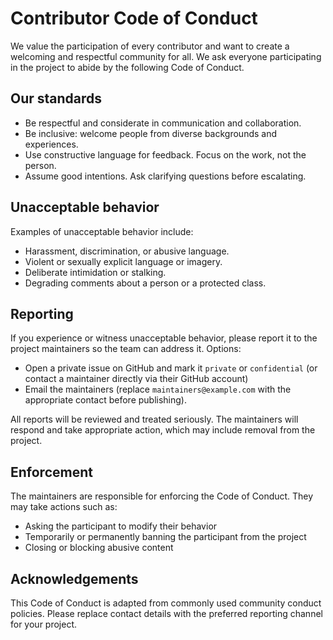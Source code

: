 # Contributor Code of Conduct

We value the participation of every contributor and want to create a welcoming and respectful community for all. We ask everyone participating in the project to abide by the following Code of Conduct.

## Our standards

- Be respectful and considerate in communication and collaboration.
- Be inclusive: welcome people from diverse backgrounds and experiences.
- Use constructive language for feedback. Focus on the work, not the person.
- Assume good intentions. Ask clarifying questions before escalating.

## Unacceptable behavior

Examples of unacceptable behavior include:

- Harassment, discrimination, or abusive language.
- Violent or sexually explicit language or imagery.
- Deliberate intimidation or stalking.
- Degrading comments about a person or a protected class.

## Reporting

If you experience or witness unacceptable behavior, please report it to the project maintainers so the team can address it. Options:

- Open a private issue on GitHub and mark it `private` or `confidential` (or contact a maintainer directly via their GitHub account)
- Email the maintainers (replace `maintainers@example.com` with the appropriate contact before publishing).

All reports will be reviewed and treated seriously. The maintainers will respond and take appropriate action, which may include removal from the project.

## Enforcement

The maintainers are responsible for enforcing the Code of Conduct. They may take actions such as:

- Asking the participant to modify their behavior
- Temporarily or permanently banning the participant from the project
- Closing or blocking abusive content

## Acknowledgements

This Code of Conduct is adapted from commonly used community conduct policies. Please replace contact details with the preferred reporting channel for your project.
